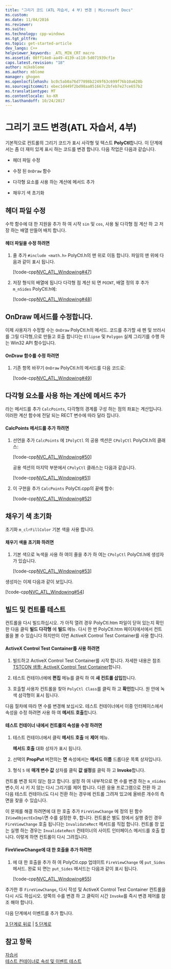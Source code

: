 ```yaml
---
title: "그리기 코드 (ATL 자습서, 4 부) 변경 | Microsoft Docs"
ms.custom: 
ms.date: 11/04/2016
ms.reviewer: 
ms.suite: 
ms.technology: cpp-windows
ms.tgt_pltfrm: 
ms.topic: get-started-article
dev_langs: C++
helpviewer_keywords: _ATL_MIN_CRT macro
ms.assetid: 08ff14e8-aa49-4139-a110-5d071939cf1e
caps.latest.revision: "18"
author: mikeblome
ms.author: mblome
manager: ghogen
ms.openlocfilehash: bc0c5ab0a76d77898b2249f63c699f76b10a628b
ms.sourcegitcommit: ebec1d449f2bd98aa851667c2bfeb7e27ce657b2
ms.translationtype: MT
ms.contentlocale: ko-KR
ms.lasthandoff: 10/24/2017
---
```

# <a name="changing-the-drawing-code-atl-tutorial-part-4"></a>그리기 코드 변경(ATL 자습서, 4부)
기본적으로 컨트롤의 그리기 코드가 표시 사각형 및 텍스트 **PolyCtl**합니다. 이 단계에서는 좀 더 재미 있게 표시 하는 코드를 변경 합니다. 다음 작업은 다음과 같습니다.  
  
-   헤더 파일 수정  
  
-   수정 된 `OnDraw` 함수  
  
-   다각형 요소를 사용 하는 계산에 메서드 추가  
  
-   채우기 색 초기화  
  
## <a name="modifying-the-header-file"></a>헤더 파일 수정  
 수학 함수에 대 한 지원을 추가 하 여 시작 `sin` 및 `cos`, 사용 될 다각형 점 계산 하 고 저장 하는 배열 만들어 배치 합니다.  
  
#### <a name="to-modify-the-header-file"></a>헤더 파일을 수정 하려면  
  
1.  줄 추가 `#include <math.h>` PolyCtl.h의 맨 위로 이동 합니다. 파일의 맨 위에 다음과 같이 표시 됩니다.  
  
     [!code-cpp[NVC_ATL_Windowing#47](../atl/codesnippet/cpp/changing-the-drawing-code-atl-tutorial-part-4_1.cpp)]  
  
2.  저장 형식의 배열에 됩니다 다각형 점 계산 되 면 `POINT`, 배열 정의 후 추가 `m_nSides` PolyCtl.h에:  
  
     [!code-cpp[NVC_ATL_Windowing#48](../atl/codesnippet/cpp/changing-the-drawing-code-atl-tutorial-part-4_2.h)]  
  
## <a name="modifying-the-ondraw-method"></a>OnDraw 메서드를 수정합니다.  
 이제 사용자가 수정할 수는 `OnDraw` PolyCtl.h의 메서드. 코드를 추가할 새 펜 및 브러시를 그릴 다각형,으로 만들고 호출 합니다는 `Ellipse` 및 `Polygon` 실제 그리기를 수행 하는 Win32 API 함수입니다.  
  
#### <a name="to-modify-the-ondraw-function"></a>OnDraw 함수를 수정 하려면  
  
1.  기존 항목 바꾸기 `OnDraw` PolyCtl.h의 메서드를 다음 코드로:  
  
     [!code-cpp[NVC_ATL_Windowing#49](../atl/codesnippet/cpp/changing-the-drawing-code-atl-tutorial-part-4_3.cpp)]  
  
## <a name="adding-a-method-to-calculate-the-polygon-points"></a>다각형 요소를 사용 하는 계산에 메서드 추가  
 라는 메서드를 추가 `CalcPoints`, 다각형의 경계를 구성 하는 점의 좌표는 계산입니다. 이러한 계산 함수에 전달 되는 RECT 변수에 따라 달라 집니다.  
  
#### <a name="to-add-the-calcpoints-method"></a>CalcPoints 메서드를 추가 하려면  
  
1.  선언을 추가 `CalcPoints` 에 `IPolyCtl` 의 공용 섹션은 `CPolyCtl` PolyCtl.h의 클래스:  
  
     [!code-cpp[NVC_ATL_Windowing#50](../atl/codesnippet/cpp/changing-the-drawing-code-atl-tutorial-part-4_4.h)]  
  
     공용 섹션의 마지막 부분에서 `CPolyCtl` 클래스는 다음과 같습니다.  
  
     [!code-cpp[NVC_ATL_Windowing#51](../atl/codesnippet/cpp/changing-the-drawing-code-atl-tutorial-part-4_5.h)]  
  
2.  이 구현을 추가 `CalcPoints` PolyCtl.cpp의 끝에 함수:  
  
     [!code-cpp[NVC_ATL_Windowing#52](../atl/codesnippet/cpp/changing-the-drawing-code-atl-tutorial-part-4_6.cpp)]  
  
## <a name="initializing-the-fill-color"></a>채우기 색 초기화  
 초기화 `m_clrFillColor` 기본 색을 사용 합니다.  
  
#### <a name="to-initialize-the-fill-color"></a>채우기 색을 초기화 하려면  
  
1.  기본 색으로 녹색을 사용 하 여이 줄을 추가 하 여는 `CPolyCtl` PolyCtl.h에 생성자가 있습니다.  
  
     [!code-cpp[NVC_ATL_Windowing#53](../atl/codesnippet/cpp/changing-the-drawing-code-atl-tutorial-part-4_7.h)]  
  
 생성자는 이제 다음과 같이 보입니다.  
  
 [!code-cpp[NVC_ATL_Windowing#54](../atl/codesnippet/cpp/changing-the-drawing-code-atl-tutorial-part-4_8.h)]  
  
## <a name="building-and-testing-the-control"></a>빌드 및 컨트롤 테스트  
 컨트롤을 다시 빌드하십시오. 가 아직 열려 경우 PolyCtl.htm 파일이 닫혀 있는지 확인 한 다음 클릭 **빌드 다각형** 에 **빌드** 메뉴. 다시 한 번 PolyCtl.htm 페이지에서에서 컨트롤을 볼 수 있습니다 하지만이 이번 ActiveX Control Test Container를 사용 합니다.  
  
#### <a name="to-use-the-activex-control-test-container"></a>ActiveX Control Test Container를 사용 하려면  
  
1.  빌드하고 ActiveX Control Test Container를 시작 합니다. 자세한 내용은 참조 [TSTCON 샘플: ActiveX Control Test Container](../visual-cpp-samples.md)합니다.  
  
2.  테스트 컨테이너에에 **편집** 메뉴를 클릭 하 여 **새 컨트롤 삽입**합니다.  
  
3.  호출할 사용자 컨트롤을 찾아 `PolyCtl Class`를 클릭 하 고 **확인**합니다. 원 안에 녹색 삼각형이 표시 됩니다.  
  
 다음 절차에 따라 면 수를 변경해 보십시오. 테스트 컨테이너에서 이중 인터페이스에서 속성을 수정 하려면 사용 하 여 **메서드 호출**합니다.  
  
#### <a name="to-modify-a-controls-property-from-within-the-test-container"></a>테스트 컨테이너 내에서 컨트롤의 속성을 수정 하려면  
  
1.  테스트 컨테이너에서 클릭 **메서드 호출** 에 **제어** 메뉴.  
  
     **메서드 호출** 대화 상자가 표시 됩니다.  
  
2.  선택의 **PropPut** 버전의는 **면** 속성에서는 **메서드 이름** 드롭다운 목록 상자입니다.  
  
3.  형식 `5` 에 **매개 변수 값** 상자를 클릭 **값 설정**를 클릭 하 고 **Invoke**합니다.  
  
 컨트롤 변경 되지 않는 참고 합니다. 설정 하 여 내부적으로 면 수를 변경 하는 `m_nSides` 변수,이 시 키 지 않는 다시 그리기를 제어 합니다. 다른 응용 프로그램으로 전환 하 고 다음 테스트 컨테이너도 다시 전환 하는 경우에 컨트롤 그려져 있고에 올바른 개수의 측면을 찾을 수 있습니다.  
  
 이 문제를 해결 하려면에 대 한 호출 추가 `FireViewChange` 에 정의 된 함수 `IViewObjectExImpl`면 수를 설정한 후, 합니다. 컨트롤은 별도 창에서 실행 중인 경우 `FireViewChange` 호출 됩니다는 `InvalidateRect` 메서드를 직접 합니다. 컨트롤 창 없는 실행 하는 경우는 `InvalidateRect` 컨테이너의 사이트 인터페이스 메서드를 호출 합니다. 이렇게 하면 컨트롤이 다시 그려집니다.  
  
#### <a name="to-add-a-call-to-fireviewchange"></a>FireViewChange에 대 한 호출을 추가 하려면  
  
1.  에 대 한 호출을 추가 하 여 PolyCtl.cpp 업데이트 `FireViewChange` 에 `put_Sides` 메서드. 완료 되 면는 `put_Sides` 메서드는 다음과 같이 표시 됩니다.  
  
     [!code-cpp[NVC_ATL_Windowing#55](../atl/codesnippet/cpp/changing-the-drawing-code-atl-tutorial-part-4_9.cpp)]  
  
 추가한 후 `FireViewChange`, 다시 작성 및 ActiveX Control Test Container 컨트롤을 다시 시도 하십시오. 양쪽의 수를 변경 하 고 클릭이 시간 `Invoke`를 즉시 변경 제어를 참조 해야 합니다.  
  
 다음 단계에서 이벤트를 추가 합니다.  
  
 [3 단계로 뒤로](../atl/adding-a-property-to-the-control-atl-tutorial-part-3.md) &#124; [5 단계로](../atl/adding-an-event-atl-tutorial-part-5.md)  
  
## <a name="see-also"></a>참고 항목  
 [자습서](../atl/active-template-library-atl-tutorial.md)   
 [테스트 컨테이너로 속성 및 이벤트 테스트](../mfc/testing-properties-and-events-with-test-container.md)


